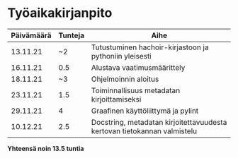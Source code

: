 # Työaikakirjanpito
| Päivämäärä | Tunteja | Aihe |
| ---------- | ------- | ---- |
| 13.11.21   | ~2      | Tutustuminen hachoir-kirjastoon ja pythoniin yleisesti |
| 16.11.21   | 0.5     | Alustava vaatimusmäärittely |
| 18.11.21   | ~3      | Ohjelmoinnin aloitus |
| 23.11.21   | 1.5     | Toiminnallisuus metadatan kirjoittamiseksi |
| 29.11.21   | 4       | Graafinen käyttöliittymä ja pylint |
| 10.12.21   | 2.5     | Docstring, metadatan kirjoitettavuudesta kertovan tietokannan valmistelu |

**Yhteensä noin 13.5 tuntia**
